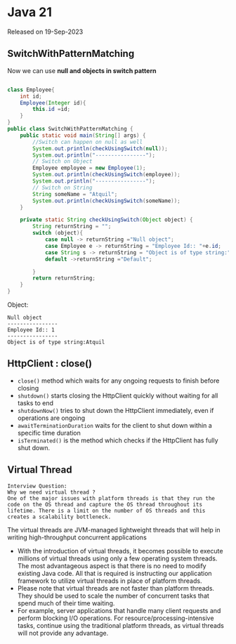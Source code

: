 # Java 21
Released on 19-Sep-2023

## SwitchWithPatternMatching

Now we can use **null and objects in switch pattern**

```java

class Employee{
    int id;
    Employee(Integer id){
        this.id =id;
    }
}
public class SwitchWithPatternMatching {
    public static void main(String[] args) {
        //Switch can happen on null as well
        System.out.println(checkUsingSwitch(null));
        System.out.println("----------------");
        // Switch on Object
        Employee employee = new Employee(1);
        System.out.println(checkUsingSwitch(employee));
        System.out.println("----------------");
        // Switch on String
        String someName = "Atquil";
        System.out.println(checkUsingSwitch(someName));
    }

    private static String checkUsingSwitch(Object object) {
        String returnString = "";
        switch (object){
            case null -> returnString ="Null object";
            case Employee e -> returnString = "Employee Id:: "+e.id;
            case String s -> returnString = "Object is of type string:"+s;
            default ->returnString ="Default";

        }
        return returnString;
    }
}


```
Object:

```text
Null object
----------------
Employee Id:: 1
----------------
Object is of type string:Atquil
```
## HttpClient : close()

 - `close()` method which waits for any ongoing requests to finish before closing
 - `shutdown()` starts closing the HttpClient quickly without waiting for all tasks to end
 - `shutdownNow()` tries to shut down the HttpClient immediately, even if operations are ongoing
 - `awaitTerminationDuration` waits for the client to shut down within a specific time duration
 - `isTerminated()` is the method which checks if the HttpClient has fully shut down.

## Virtual Thread

```text
Interview Question: 
Why we need virtual thread ?
One of the major issues with platform threads is that they run the code on the OS thread and capture the OS thread throughout its lifetime. There is a limit on the number of OS threads and this creates a scalability bottleneck.
```
The virtual threads are JVM-managed lightweight threads that will help in writing high-throughput concurrent applications

- With the introduction of virtual threads, it becomes possible to execute millions of virtual threads using only a few operating system threads. The most advantageous aspect is that there is no need to modify existing Java code. All that is required is instructing our application framework to utilize virtual threads in place of platform threads.
- Please note that virtual threads are not faster than platform threads. They should be used to scale the number of concurrent tasks that spend much of their time waiting.
- For example, server applications that handle many client requests and perform blocking I/O operations. For resource/processing-intensive tasks, continue using the traditional platform threads, as virtual threads will not provide any advantage.

